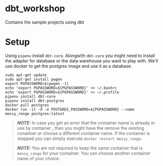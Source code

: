 # dbt_workshop
Contains the sample projects using dbt

# Setup
Using `pipenv` install `dbt-core`. Alongwith `dbt-core` you might need to install the adapter for database or the data warehouse you want to play with. We'll use docker to get the postgres image and use it as a database.

```
sudo apt-get update
sudo apt-get install pwgen
export PGPASSWORD=$(pwgen -1)
echo 'export PGPASSWORD=${PGPASSWORD}' >> ~/.bashrc
echo 'export PGPASSWORD=${PGPASSWORD}' >> ~/.profile
pipenv install dbt-core
pipenv install dbt-postgres
docker pull postgres
docker run -it -d -e POSTGRES_PASSWORD=${PGPASSWORD} --name messy_range postgres:latest
```

> **_NOTE:_**  In case you get an error that the container name is already in use by container <Id>, then you might have the remove the existing conatiner or choose a different container name. If the container is stopped you can simply execute `docker restart messy_range`.

> **_NOTE:_** You are not required to keep the same container that is `messy_range` for your container. You can choose another container name of your choice.